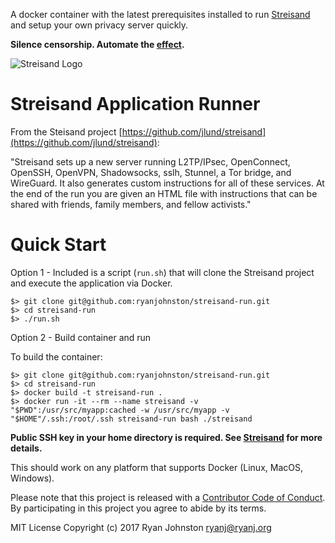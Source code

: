 A docker container with the latest prerequisites installed to run [Streisand](https://github.com/jlund/streisand) and setup your own privacy server quickly.

**Silence censorship. Automate the [effect](https://en.wikipedia.org/wiki/Streisand_effect).**

![Streisand Logo](https://raw.githubusercontent.com/ryanjohnston/streisand-run/master/logo.jpg "Automate the effect")

# Streisand Application Runner

From the Steisand project [https://github.com/jlund/streisand](https://github.com/jlund/streisand):

"Streisand sets up a new server running L2TP/IPsec, OpenConnect, OpenSSH, OpenVPN, Shadowsocks, sslh, Stunnel, a Tor bridge, and WireGuard. It also generates custom instructions for all of these services. At the end of the run you are given an HTML file with instructions that can be shared with friends, family members, and fellow activists."

# Quick Start

Option 1 - Included is a script (``run.sh``) that will clone the Streisand project and execute the application via Docker.

```
$> git clone git@github.com:ryanjohnston/streisand-run.git
$> cd streisand-run
$> ./run.sh
```

Option 2 - Build container and run

To build the container:

```
$> git clone git@github.com:ryanjohnston/streisand-run.git
$> cd streisand-run
$> docker build -t streisand-run .
$> docker run -it --rm --name streisand -v "$PWD":/usr/src/myapp:cached -w /usr/src/myapp -v "$HOME"/.ssh:/root/.ssh streisand-run bash ./streisand
```

**Public SSH key in your home directory is required. See [Streisand](https://github.com/jlund/streisand) for more details.**

This should work on any platform that supports Docker (Linux, MacOS, Windows).

Please note that this project is released with a [Contributor Code of Conduct](code-of-conduct.md). By participating in this project you agree to abide by its terms.


MIT License
Copyright (c) 2017 Ryan Johnston <ryanj@ryanj.org>
